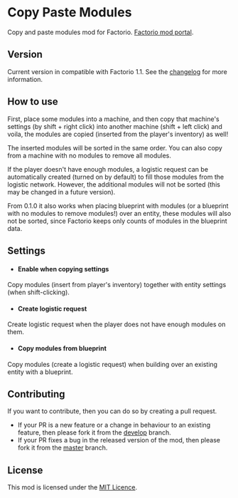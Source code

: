 # Copy Paste Modules

Copy and paste modules mod for Factorio. [Factorio mod portal](https://mods.factorio.com/mod/CopyPasteModules).


## Version

Current version in compatible with Factorio 1.1.
See the [changelog](https://github.com/kajacx/CopyPasteModules/blob/master/changelog.md) for more information.


## How to use

First, place some modules into a machine, and then copy that machine's settings (by shift + right click)
into another machine (shift + left click) and voila, the modules are copied (inserted from the player's inventory) as well!

The inserted modules will be sorted in the same order. You can also copy from a machine with no modules to remove all modules.

If the player doesn't have enough modules, a logistic request can be automatically created (turned on by default)
to fill those modules from the logistic network. However, the additional modules will not be sorted (this may be changed in a future version).

From 0.1.0 it also works when placing blueprint with modules (or a blueprint with no modules to remove modules!)
over an entity, these modules will also not be sorted, since Factorio keeps only counts of modules in the blueprint data.


## Settings

 - #### Enable when copying settings
Copy modules (insert from player's inventory) together with entity settings (when shift-clicking).

 - #### Create logistic request
Create logistic request when the player does not have enough modules on them.

 - #### Copy modules from blueprint
Copy modules (create a logistic request) when building over an existing entity with a blueprint.


## Contributing

If you want to contribute, then you can do so by creating a pull request.
 - If your PR is a new feature or a change in behaviour to an existing feature,
 then please fork it from the [develop](https://github.com/kajacx/CopyPasteModules/tree/develop) branch.
 - If your PR fixes a bug in the released version of the mod,
 then please fork it from the [master](https://github.com/kajacx/CopyPasteModules/tree/master) branch.

## License

This mod is licensed under the [MIT Licence](https://github.com/kajacx/CopyPasteModules/blob/master/LICENSE).
